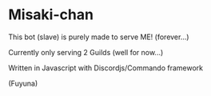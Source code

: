 # Misaki-chan

This bot (slave) is purely made to serve ME! (forever...)

Currently only serving 2 Guilds (well for now...)

Written in Javascript with Discordjs/Commando framework

(Fuyuna)
